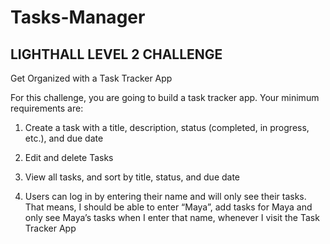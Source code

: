 # Tasks-Manager

## LIGHTHALL LEVEL 2 CHALLENGE

Get Organized with a Task Tracker App

For this challenge, you are going to build a task tracker app. Your minimum requirements are:

1) Create a task with a title, description, status (completed, in progress, etc.), and due date

2) Edit and delete Tasks

3) View all tasks, and sort by title, status, and due date

4) Users can log in by entering their name and will only see their tasks. That means, I should be able to enter “Maya”, add tasks for Maya and only see Maya’s tasks when I enter that name, whenever I visit the Task Tracker App
